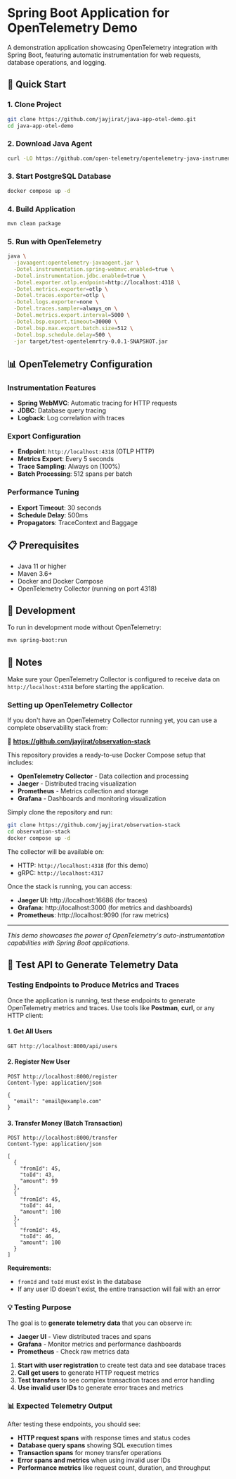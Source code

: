 # Spring Boot Application for OpenTelemetry Demo

A demonstration application showcasing OpenTelemetry integration with Spring Boot, featuring automatic instrumentation for web requests, database operations, and logging.

## 🚀 Quick Start

### 1. Clone Project

```bash
git clone https://github.com/jayjirat/java-app-otel-demo.git
cd java-app-otel-demo
```

### 2. Download Java Agent

```bash
curl -LO https://github.com/open-telemetry/opentelemetry-java-instrumentation/releases/latest/download/opentelemetry-javaagent.jar
```

### 3. Start PostgreSQL Database

```bash
docker compose up -d
```

### 4. Build Application

```bash
mvn clean package
```

### 5. Run with OpenTelemetry

```bash
java \
  -javaagent:opentelemetry-javaagent.jar \
  -Dotel.instrumentation.spring-webmvc.enabled=true \
  -Dotel.instrumentation.jdbc.enabled=true \
  -Dotel.exporter.otlp.endpoint=http://localhost:4318 \
  -Dotel.metrics.exporter=otlp \
  -Dotel.traces.exporter=otlp \
  -Dotel.logs.exporter=none \
  -Dotel.traces.sampler=always_on \
  -Dotel.metrics.export.interval=5000 \
  -Dotel.bsp.export.timeout=30000 \
  -Dotel.bsp.max.export.batch.size=512 \
  -Dotel.bsp.schedule.delay=500 \
  -jar target/test-opentelemrtry-0.0.1-SNAPSHOT.jar
```

## 📊 OpenTelemetry Configuration

### Instrumentation Features

- **Spring WebMVC**: Automatic tracing for HTTP requests
- **JDBC**: Database query tracing
- **Logback**: Log correlation with traces

### Export Configuration

- **Endpoint**: `http://localhost:4318` (OTLP HTTP)
- **Metrics Export**: Every 5 seconds
- **Trace Sampling**: Always on (100%)
- **Batch Processing**: 512 spans per batch

### Performance Tuning

- **Export Timeout**: 30 seconds
- **Schedule Delay**: 500ms
- **Propagators**: TraceContext and Baggage

## 📋 Prerequisites

- Java 11 or higher
- Maven 3.6+
- Docker and Docker Compose
- OpenTelemetry Collector (running on port 4318)

## 🔧 Development

To run in development mode without OpenTelemetry:

```bash
mvn spring-boot:run
```

## 📝 Notes

Make sure your OpenTelemetry Collector is configured to receive data on `http://localhost:4318` before starting the application.

### Setting up OpenTelemetry Collector

If you don't have an OpenTelemetry Collector running yet, you can use a complete observability stack from:

🔗 **https://github.com/jayjirat/observation-stack**

This repository provides a ready-to-use Docker Compose setup that includes:

- **OpenTelemetry Collector** - Data collection and processing
- **Jaeger** - Distributed tracing visualization
- **Prometheus** - Metrics collection and storage
- **Grafana** - Dashboards and monitoring visualization

Simply clone the repository and run:

```bash
git clone https://github.com/jayjirat/observation-stack
cd observation-stack
docker compose up -d
```

The collector will be available on:

- HTTP: `http://localhost:4318` (for this demo)
- gRPC: `http://localhost:4317`

Once the stack is running, you can access:

- **Jaeger UI**: http://localhost:16686 (for traces)
- **Grafana**: http://localhost:3000 (for metrics and dashboards)
- **Prometheus**: http://localhost:9090 (for raw metrics)

---

_This demo showcases the power of OpenTelemetry's auto-instrumentation capabilities with Spring Boot applications._

## 🧪 Test API to Generate Telemetry Data

### Testing Endpoints to Produce Metrics and Traces

Once the application is running, test these endpoints to generate OpenTelemetry metrics and traces. Use tools like **Postman**, **curl**, or any HTTP client:

#### 1. Get All Users

```http
GET http://localhost:8000/api/users
```

#### 2. Register New User

```http
POST http://localhost:8000/register
Content-Type: application/json

{
  "email": "email@example.com"
}
```

#### 3. Transfer Money (Batch Transaction)

```http
POST http://localhost:8000/transfer
Content-Type: application/json

[
  {
    "fromId": 45,
    "toId": 43,
    "amount": 99
  },
  {
    "fromId": 45,
    "toId": 44,
    "amount": 100
  },
  {
    "fromId": 45,
    "toId": 46,
    "amount": 100
  }
]
```

**Requirements:**

- `fromId` and `toId` must exist in the database
- If any user ID doesn't exist, the entire transaction will fail with an error

### 💡 Testing Purpose

The goal is to **generate telemetry data** that you can observe in:

- **Jaeger UI** - View distributed traces and spans
- **Grafana** - Monitor metrics and performance dashboards
- **Prometheus** - Check raw metrics data

1. **Start with user registration** to create test data and see database traces
2. **Call get users** to generate HTTP request metrics
3. **Test transfers** to see complex transaction traces and error handling
4. **Use invalid user IDs** to generate error traces and metrics

### 📊 Expected Telemetry Output

After testing these endpoints, you should see:

- **HTTP request spans** with response times and status codes
- **Database query spans** showing SQL execution times
- **Transaction spans** for money transfer operations
- **Error spans and metrics** when using invalid user IDs
- **Performance metrics** like request count, duration, and throughput
